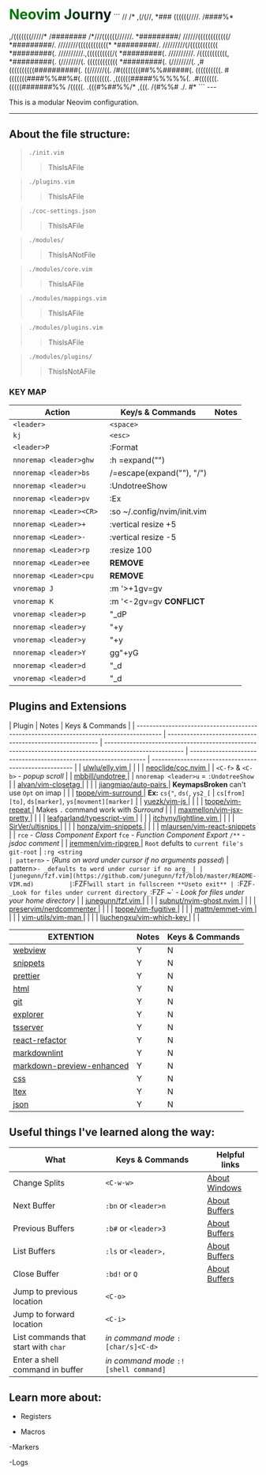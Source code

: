 <h1 style ='color: green; background: linear-gradient(to left, #111A1F 10%, #037500 80%); -webkit-background-clip: text; -webkit-text-fill-color: transparent; display: inline-block;'>
Neovim Journy
</h1>
```
         //                 /*
      ,(/(//,               *###
    ((((((////.             /####%*
 ,/(((((((/////*            /########
/*///((((((//////.          *#########/
//////((((((((((((/         *#########/.
////////((((((((((((*       *#########/.
/////////(/(((((((((((      *#########(.
//////////.,((((((((((/(    *#########(.
//////////.  /(((((((((((,  *#########(.
(////////(.    (((((((((((( *#########(.
(////////(.     ,#((((((((((##########(.
((//////((.       /#((((((((##%%######(.
((((((((((.         #(((((((####%%##%#(.
((((((((((.          ,((((((#####%%%%%(.
 .#(((((((.            (((((#######%%
    /(((((.             .(((#%##%%/*
      ,(((.               /(#%%#
        ./.                 #*
```
---

This is a modular Neovim configuration.

---

## About the file structure:

> `./init.vim`
>
> > ThisIsAFile

> `./plugins.vim`
>
> > ThisIsAFile

> `./coc-settings.json`
>
> > ThisIsAFile

> `./modules/`
>
> > ThisIsANotFile

> `./modules/core.vim`
>
> > ThisIsAFile

> `./modules/mappings.vim`
>
> > ThisIsAFile

> `./modules/plugins.vim`
>
> > ThisIsAFile

> `./modules/plugins/`
>
> > ThisIsNotAFile

### KEY MAP

| Action                   | Key/s & Commands                              | Notes |
| ------------------------ | --------------------------------------------- | ----- |
| `<leader>`               | `<space>`                                     |       |
| `kj`                     | `<esc>`                                       |       |
| `<leader>P`              | :Format                                       |       |
| `nnoremap <leader>ghw`   | :h <C-R>=expand("<cword>")<CR><CR>            |       |
| `nnoremap <leader>bs`    | /<C-R>=escape(expand("<cWORD>"), "/")<CR><CR> |       |
| `nnoremap <leader>u`     | :UndotreeShow<CR>                             |       |
| `nnoremap <leader>pv`    | :Ex<CR>                                       |       |
| `nnoremap <Leader><CR> ` | :so ~/.config/nvim/init.vim<CR>               |       |
| `nnoremap <Leader>+`     | :vertical resize +5<CR>                       |       |
| `nnoremap <Leader>-`     | :vertical resize -5<CR>                       |       |
| `nnoremap <Leader>rp`    | :resize 100<CR>                               |       |
| `nnoremap <Leader>ee`    | **REMOVE**                                    |       |
| `nnoremap <Leader>cpu`   | **REMOVE**                                    |       |
| `vnoremap J`             | :m '>+1<CR>gv=gv                              |       |
| `vnoremap K`             | :m '<-2<CR>gv=gv **CONFLICT**                 |       |
| `vnoremap <leader>p`     | "\_dP                                         |       |
| `nnoremap <leader>y`     | "+y                                           |       |
| `vnoremap <leader>y`     | "+y                                           |       |
| `nnoremap <leader>Y`     | gg"+yG                                        |       |
| `nnoremap <leader>d`     | "\_d                                          |       |
| `vnoremap <leader>d`     | "\_d                                          |       |

## Plugins and Extensions

| Plugin                                                                                 | Notes                                                    | Keys & Commands                                                                                         |
| -------------------------------------------------------------------------------------- | -------------------------------------------------------- | ------------------------------------------------------------------------------------------------------- | ---------------------------------------------------------------- | ----------------------------------------------------- |
| [ ulwlu/elly.vim ](https://github.com/ulwlu/elly.vim#readme)                           |                                                          |                                                                                                         |
| [ neoclide/coc.nvim ](https://github.com/neoclide/coc.nvim#readme)                     |                                                          | `<C-f>` & `<C-b>` - _popup scroll_                                                                      |
| [ mbbill/undotree ](https://github.com/mbbill/undotree#readme)                         |                                                          | `nnoremap <leader>u` = `:UndotreeShow`                                                                  |
| [ alvan/vim-closetag ](https://github.com/alvan/vim-closetag#readme)                   |                                                          |                                                                                                         |
| [ jiangmiao/auto-pairs ](https://github.com/jiangmiao/auto-pairs#readme)               | **KeymapsBroken** can't use `Opt` on imap                |                                                                                                         |
| [ tpope/vim-surround ](https://github.com/tpope/vim-surround#readme)                   | **Ex:** `cs{"`, `ds(`, `ys2_[`                           | `cs[from][to]`, `ds[marker]`, `ys[movment][marker]`                                                     |
| [ yuezk/vim-js ](https://github.com/yuezk/vim-js#readme)                               |                                                          |                                                                                                         |
| [ tpope/vim-repeat ](https://github.com/tpope/vim-repeat)                              | Makes `.` command work with _Surround_                   |                                                                                                         |
| [ maxmellon/vim-jsx-pretty ](https://github.com/MaxMEllon/vim-jsx-pretty#readme)       |                                                          |                                                                                                         |
| [ leafgarland/typescript-vim ](https://github.com/leafgarland/typescript-vim#readme)   |                                                          |                                                                                                         |
| [ itchyny/lightline.vim ](https://github.com/itchyny/lightline.vim#readme)             |                                                          |                                                                                                         |
| [ SirVer/ultisnips ](https://github.com/SirVer/ultisnips#readme)                       |                                                          |                                                                                                         |
| [ honza/vim-snippets ](https://github.com/honza/vim-snippets#readme)                   |                                                          |                                                                                                         |
| [ mlaursen/vim-react-snippets ](https://github.com/mlaursen/vim-react-snippets#readme) |                                                          | `rce` - _Class Component Export_ `fce` - _Function Component Export_ `/**` - _jsdoc comment_            |
| [ jremmen/vim-ripgrep ](https://github.com/jremmen/vim-ripgrep#readme)                 | `Root` defults to `current file's git-root`              | `:rg <string                                                                                            | pattern>` - (_Runs on word under cursor if no arguments passed_) | pattern>` - _defaults to word under cursor if no arg_ |
| [junegunn/fzf.vim](https://github.com/junegunn/fzf/blob/master/README-VIM.md)          | `:FZF!` will start in fullscreen **Use `<esc>`to exit** | `:FZF` - _Look for files under current directory_ `:FZF ~` - _Look for files under your home directory_ |
| [ junegunn/fzf.vim ](https://github.com/junegunn/fzf.vim#readme)                       |                                                          |                                                                                                         |
| [ subnut/nvim-ghost.nvim ](https://github.com/subnut/nvim-ghost.nvim#readme)           |                                                          |                                                                                                         |
| [ preservim/nerdcommenter ](https://github.com/preservim/nerdcommenter#readme)         |                                                          |                                                                                                         |
| [ tpope/vim-fugitive ](https://github.com/tpope/vim-fugitivev#readme)                  |                                                          |                                                                                                         |
| [ mattn/emmet-vim ](https://raw.githubusercontent.com/mattn/emmet-vim/master/TUTORIAL) |                                                          |                                                                                                         |
| [ vim-utils/vim-man ](https://github.com/vim-utils/vim-man)                            |                                                          |                                                                                                         |
| [ liuchengxu/vim-which-key ]()                                                         |                                                          |                                                                                                         |

| EXTENTION                       | Notes | Keys & Commands |
| ------------------------------- | ----- | --------------- |
| [ webview ]()                   | Y     | N               |
| [ snippets ]()                  | Y     | N               |
| [ prettier ]()                  | Y     | N               |
| [ html ]()                      | Y     | N               |
| [ git ]()                       | Y     | N               |
| [ explorer ]()                  | Y     | N               |
| [ tsserver ]()                  | Y     | N               |
| [ react-refactor ]()            | Y     | N               |
| [ markdownlint ]()              | Y     | N               |
| [ markdown-preview-enhanced ]() | Y     | N               |
| [ css ]()                       | Y     | N               |
| [ ltex ]()                      | Y     | N               |
| [ json ]()                      | Y     | N               |

## Useful things I've learned along the way:

| What                                 | Keys & Commands                        | Helpful links                                                |
| ------------------------------------ | -------------------------------------- | ------------------------------------------------------------ |
| Change Splits                        | `<C-w-w>`                              | [About Windows](https://mkaz.blog/working-with-vim/windows/) |
| Next Buffer                          | `:bn` or `<leader>n`                   | [About Buffers](https://mkaz.blog/working-with-vim/buffers/) |
| Previous Buffers                     | `:b#` or `<leader>3`                   | [About Buffers](https://mkaz.blog/working-with-vim/buffers/) |
| List Buffers                         | `:ls` or `<leader>,`                   | [About Buffers](https://mkaz.blog/working-with-vim/buffers/) |
| Close Buffer                         | `:bd!` or `Q`                          | [About Buffers](https://mkaz.blog/working-with-vim/buffers/) |
| Jump to previous location            | `<C-o>`                                |                                                              |
| Jump to forward location             | `<C-i>`                                |                                                              |
| List commands that start with `char` | _in command mode_ `:[char/s]<C-d>`     |                                                              |
| Enter a shell command in buffer      | _in command mode_ `:! [shell command]` |                                                              |

## Learn more about:

- Registers

- Macros

-Markers

-Logs
